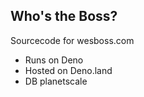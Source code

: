 ## Who's the Boss?

Sourcecode for wesboss.com

- Runs on Deno
- Hosted on Deno.land
- DB planetscale
